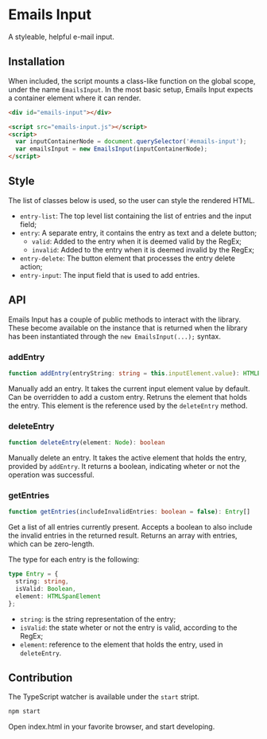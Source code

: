# Emails Input
A styleable, helpful e-mail input.

## Installation

When included, the script mounts a class-like function on the global scope, under the name `EmailsInput`. In the most basic setup, Emails Input expects a container element where it can render.

```html
<div id="emails-input"></div>

<script src="emails-input.js"></script>
<script>
  var inputContainerNode = document.querySelector('#emails-input');
  var emailsInput = new EmailsInput(inputContainerNode);
</script>
```

## Style

The list of classes below is used, so the user can style the rendered HTML.

- `entry-list`: The top level list containing the list of entries and the input field;
- `entry`: A separate entry, it contains the entry as text and a delete button;
  - `valid`: Added to the entry when it is deemed valid by the RegEx;
  - `invalid`: Added to the entry when it is deemed invalid by the RegEx;
- `entry-delete`: The button element that processes the entry delete action;
- `entry-input`: The input field that is used to add entries.

## API

Emails Input has a couple of public methods to interact with the library. These become available on the instance that is returned when the library has been instantiated through the `new EmailsInput(...);` syntax.

### addEntry

```ts
function addEntry(entryString: string = this.inputElement.value): HTMLElement
```

Manually add an entry. It takes the current input element value by default. Can be overridden to add a custom entry. Retruns the element that holds the entry. This element is the reference used by the `deleteEntry` method.

### deleteEntry

```ts
function deleteEntry(element: Node): boolean
```

Manually delete an entry. It takes the active element that holds the entry, provided by `addEntry`. It returns a boolean, indicating wheter or not the operation was successful.

### getEntries

```ts
function getEntries(includeInvalidEntries: boolean = false): Entry[]
```

Get a list of all entries currently present. Accepts a boolean to also include the invalid entries in the returned result. Returns an array with entries, which can be zero-length.

The type for each entry is the following:

```ts
type Entry = {
  string: string,
  isValid: Boolean,
  element: HTMLSpanElement
};
```

- `string`: is the string representation of the entry;
- `isValid`: the state wheter or not the entry is valid, according to the RegEx;
- `element`: reference to the element that holds the entry, used in `deleteEntry`.

## Contribution

The TypeScript watcher is available under the `start` stript.
```sh
npm start
```

Open index.html in your favorite browser, and start developing.